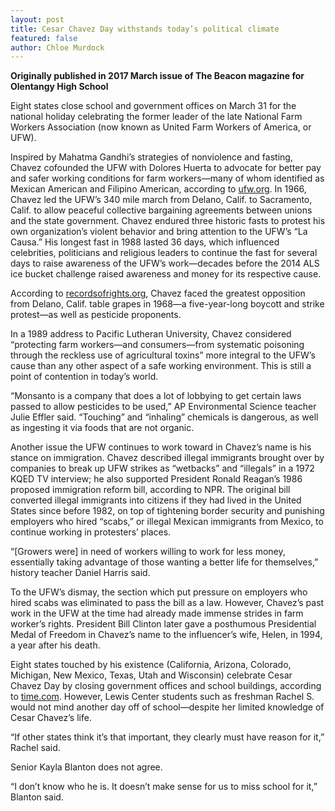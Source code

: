 ```yaml
---
layout: post
title: Cesar Chavez Day withstands today’s political climate
featured: false
author: Chloe Murdock
---
```


**Originally published in 2017 March issue of The Beacon magazine for Olentangy High School**

Eight states close school and government offices on March 31 for the national holiday celebrating the former leader of the late National Farm Workers Association (now known as United Farm Workers of America, or UFW).

Inspired by Mahatma Gandhi’s strategies of nonviolence and fasting, Chavez cofounded the UFW with Dolores Huerta to advocate for better pay and safer working conditions for farm workers—many of whom identified as Mexican American and Filipino American, according to [ufw.org](ufw.org).  In 1966, Chavez led the UFW’s 340 mile march from Delano, Calif. to Sacramento, Calif. to allow peaceful collective bargaining agreements between unions and the state government. Chavez endured three historic fasts to protest his own organization’s violent behavior and bring attention to the UFW’s “La Causa.” His longest fast in 1988 lasted 36 days, which influenced celebrities, politicians and religious leaders to continue the fast for several days to raise awareness of the UFW’s work—decades before the 2014 ALS ice bucket challenge raised awareness and money for its respective cause.

According to [recordsofrights.org](recordsofrights.org), Chavez faced the greatest opposition from Delano, Calif. table grapes in 1968—a five-year-long boycott and strike protest—as well as pesticide proponents.

In a 1989 address to Pacific Lutheran University, Chavez considered “protecting farm workers—and consumers—from systematic poisoning through the reckless use of agricultural toxins” more integral to the UFW’s cause than any other aspect of a safe working environment. This is still a point of contention in today’s world.

“Monsanto is a company that does a lot of lobbying to get certain laws passed to allow pesticides to be used,” AP Environmental Science teacher Julie Effler said. “Touching” and “inhaling” chemicals is dangerous, as well as ingesting it via foods that are not organic.

Another issue the UFW continues to work toward in Chavez’s name is his stance on immigration. Chavez described illegal immigrants brought over by companies to break up UFW strikes as “wetbacks” and “illegals” in a 1972 KQED TV interview; he also supported President Ronald Reagan’s 1986 proposed immigration reform bill, according to NPR. The original bill converted illegal immigrants into citizens if they had lived in the United States since before 1982, on top of tightening border security and punishing employers who hired “scabs,” or illegal Mexican immigrants from Mexico, to continue working in protesters’ places.

“[Growers were] in need of workers willing to work for less money, essentially taking advantage of those wanting a better life for themselves,” history teacher Daniel Harris said.

To the UFW’s dismay, the section which put pressure on employers who hired scabs was eliminated to pass the bill as a law. However, Chavez’s past work in the UFW at the time had already made immense strides in farm worker’s rights. President Bill Clinton later gave a posthumous Presidential Medal of Freedom in Chavez’s name to the influencer’s wife, Helen, in 1994, a year after his death.

Eight states touched by his existence (California, Arizona, Colorado, Michigan, New Mexico, Texas, Utah and Wisconsin) celebrate Cesar Chavez Day by closing government offices and school buildings, according to [time.com](time.com). However, Lewis Center students such as freshman Rachel S. would not mind another day off of school—despite her limited knowledge of Cesar Chavez’s life.

“If other states think it’s that important, they clearly must have reason for it,” Rachel said.

Senior Kayla Blanton does not agree.

“I don’t know who he is. It doesn’t make sense for us to miss school for it,” Blanton said.
